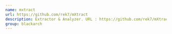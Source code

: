 ```yaml
---
name: mxtract
url: https://github.com/rek7/mXtract
description: Extractor & Analyzer. URL : https://github.com/rek7/mXtract Groups : blackarch blackarch-forensic
group: blackarch
---
```

